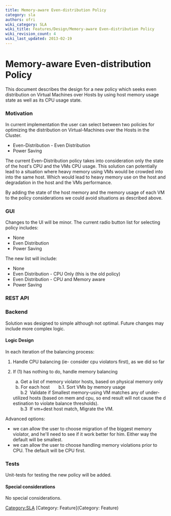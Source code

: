 ```yaml
---
title: Memory-aware Even-distribution Policy
category: sla
authors: ofri
wiki_category: SLA
wiki_title: Features/Design/Memory-aware Even-distribution Policy
wiki_revision_count: 4
wiki_last_updated: 2013-02-19
---
```


# Memory-aware Even-distribution Policy

This document describes the design for a new policy which seeks even distribution on Virtual Machines over Hosts by using host memory usage state as well as its CPU usage state.

### Motivation

In current implementation the user can select between two policies for optimizing the distribution on Virtual-Machines over the Hosts in the Cluster.

*   Even-Distribution - Even Distribution
*   Power Saving

The current Even-Distribution policy takes into consideration only the state of the host's CPU and the VMs CPU usage. This solution can potentially lead to a situation where heavy memory using VMs would be crowded into into the same host. Which would lead to heavy memory use on the host and degradation in the host and the VMs performance.

By adding the state of the host memory and the memory usage of each VM to the policy considerations we could avoid situations as described above.

### GUI

Changes to the UI will be minor. The current radio button list for selecting policy includes:

*   None
*   Even Distribution
*   Power Saving

The new list will include:

*   None
*   Even Distribution - CPU Only (this is the old policy)
*   Even Distribution - CPU and Memory aware
*   Power Saving

### REST API

### Backend

Solution was designed to simple although not optimal. Future changes may include more complex logic.

#### Logic Design

In each iteration of the balancing process:

1. Handle CPU balancing (ie- consider cpu violators first), as we did so far

2. If (1) has nothing to do, handle memory balancing

        a. Get a list of memory violator hosts, based on physical memory only
        b. For each host
            b.1. Sort VMs by memory usage
            b.2  Validate if Smallest memory-using VM matches any of under-utilized hosts (based on mem and cpu, so end result will not cause the destination to violate balance thresholds).
            b.3  If vm+dest host match, Migrate the VM.

Advanced options:

*   we can allow the user to choose migration of the biggest memory violator, and he'll need to see if it work better for him. Either way the default will be smallest.
*   we can allow the user to choose handling memory violations prior to CPU. The default will be CPU first.

### Tests

Unit-tests for testing the new policy will be added.

#### Special considerations

No special considerations.

<Category:SLA> [Category: Feature](Category: Feature)
